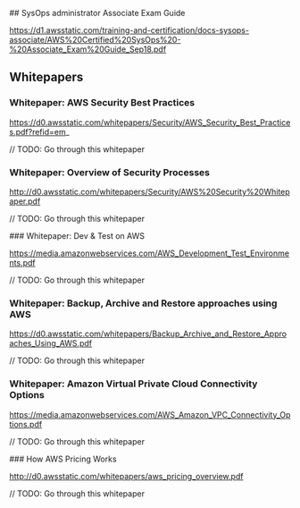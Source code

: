 
## SysOps administrator Associate Exam Guide

https://d1.awsstatic.com/training-and-certification/docs-sysops-associate/AWS%20Certified%20SysOps%20-%20Associate_Exam%20Guide_Sep18.pdf

## Whitepapers

### Whitepaper: AWS Security Best Practices

https://d0.awsstatic.com/whitepapers/Security/AWS_Security_Best_Practices.pdf?refid=em_

// TODO: Go through this whitepaper

### Whitepaper: Overview of Security Processes

http://d0.awsstatic.com/whitepapers/Security/AWS%20Security%20Whitepaper.pdf

// TODO: Go through this whitepaper

### Whitepaper: Dev & Test on AWS

https://media.amazonwebservices.com/AWS_Development_Test_Environments.pdf

// TODO: Go through this whitepaper

### Whitepaper: Backup, Archive and Restore approaches using AWS

https://d0.awsstatic.com/whitepapers/Backup_Archive_and_Restore_Approaches_Using_AWS.pdf

// TODO: Go through this whitepaper

### Whitepaper: Amazon Virtual Private Cloud Connectivity Options

https://media.amazonwebservices.com/AWS_Amazon_VPC_Connectivity_Options.pdf

// TODO: Go through this whitepaper

### How AWS Pricing Works

http://d0.awsstatic.com/whitepapers/aws_pricing_overview.pdf

// TODO: Go through this whitepaper
